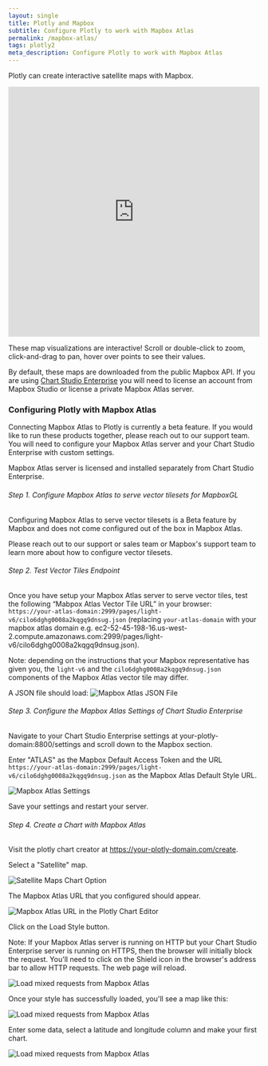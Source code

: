 ```yaml
---
layout: single
title: Plotly and Mapbox
subtitle: Configure Plotly to work with Mapbox Atlas
permalink: /mapbox-atlas/
tags: plotly2
meta_description: Configure Plotly to work with Mapbox Atlas
---
```


Plotly can create interactive satellite maps with Mapbox.

<iframe src="https://plot.ly/~jackluo/400.embed" width="100%" height="500px" style="border: none"></iframe>

These map visualizations are interactive! Scroll or double-click to zoom, click-and-drag to pan, hover over points to see their values.

By default, these maps are downloaded from the public Mapbox API. If you are using [Chart Studio Enterprise](https://plot.ly/product/enterprise/) you will need to license an account from Mapbox Studio or license a private Mapbox Atlas server.

### Configuring Plotly with Mapbox Atlas

Connecting Mapbox Atlas to Plotly is currently a beta feature. If you would like to run these products together, please reach out to our support team. You will need to configure your Mapbox Atlas server and your Chart Studio Enterprise with custom settings.

Mapbox Atlas server is licensed and installed separately from Chart Studio Enterprise.

###### Step 1. Configure Mapbox Atlas to serve vector tilesets for MapboxGL
Configuring Mapbox Atlas to serve vector tilesets is a Beta feature by Mapbox and does not come configured out of the box in Mapbox Atlas.

Please reach out to our support or sales team or Mapbox's support team to learn more about how to configure vector tilesets.

###### Step 2. Test Vector Tiles Endpoint

Once you have setup your Mapbox Atlas server to serve vector tiles, test the following “Mabpox Atlas Vector Tile URL” in your browser: `https://your-atlas-domain:2999/pages/light-v6/cilo6dghg0008a2kqgq9dnsug.json` (replacing `your-atlas-domain` with your mapbox atlas domain e.g. ec2-52-45-198-16.us-west-2.compute.amazonaws.com:2999/pages/light-v6/cilo6dghg0008a2kqgq9dnsug.json).

Note: depending on the instructions that your Mapbox representative has given you, the `light-v6` and the `cilo6dghg0008a2kqgq9dnsug.json` components of the Mapbox Atlas vector tile may differ.

A JSON file should load:
![Mapbox Atlas JSON File](/static/images/mapbox-atlas/atlas-json.png)

###### Step 3. Configure the Mapbox Atlas Settings of Chart Studio Enterprise

Navigate to your Chart Studio Enterprise settings at your-plotly-domain:8800/settings and scroll down to the Mapbox section.

Enter "ATLAS" as the Mapbox Default Access Token and the URL `https://your-atlas-domain:2999/pages/light-v6/cilo6dghg0008a2kqgq9dnsug.json` as the Mapbox Atlas Default Style URL.

![Mapbox Atlas Settings](/static/images/mapbox-atlas/mapbox-settings.png)

Save your settings and restart your server.

###### Step 4. Create a Chart with Mapbox Atlas

Visit the plotly chart creator at https://your-plotly-domain.com/create.

Select a "Satellite" map.

![Satellite Maps Chart Option](/static/images/mapbox-atlas/satellite-maps-chart-option.png)

The Mapbox Atlas URL that you configured should appear.

![Mapbox Atlas URL in the Plotly Chart Editor](/static/images/mapbox-atlas/mapbox-atlas-style-url.png)

Click on the Load Style button.

Note: If your Mapbox Atlas server is running on HTTP but your Chart Studio Enterprise server is running on HTTPS, then the browser will initially block the request.
You'll need to click on the Shield icon in the browser's address bar to allow HTTP requests. The web page will reload.

![Load mixed requests from Mapbox Atlas](/static/images/mapbox-atlas/load-unsafe-scripts.png)

Once your style has successfully loaded, you'll see a map like this:

![Load mixed requests from Mapbox Atlas](/static/images/mapbox-atlas/plotly-chart-editor-with-a-mapbox-atlas-chart.png)

Enter some data, select a latitude and longitude column and make your first chart.

![Load mixed requests from Mapbox Atlas](/static/images/mapbox-atlas/plotly-mapbox-chart.png)
